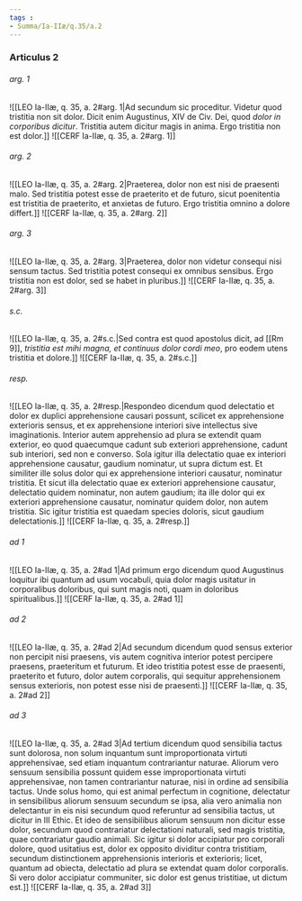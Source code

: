 ```yaml
---
tags : 
- Summa/Ia-IIæ/q.35/a.2
---
```


### Articulus 2

###### arg. 1
![[LEO Ia-IIæ, q. 35, a. 2#arg. 1|Ad secundum sic proceditur. Videtur quod tristitia non sit dolor. Dicit enim Augustinus, XIV de Civ. Dei, quod *dolor in corporibus dicitur*. Tristitia autem dicitur magis in anima. Ergo tristitia non est dolor.]]
![[CERF Ia-IIæ, q. 35, a. 2#arg. 1]]

###### arg. 2
![[LEO Ia-IIæ, q. 35, a. 2#arg. 2|Praeterea, dolor non est nisi de praesenti malo. Sed tristitia potest esse de praeterito et de futuro, sicut poenitentia est tristitia de praeterito, et anxietas de futuro. Ergo tristitia omnino a dolore differt.]]
![[CERF Ia-IIæ, q. 35, a. 2#arg. 2]]

###### arg. 3
![[LEO Ia-IIæ, q. 35, a. 2#arg. 3|Praeterea, dolor non videtur consequi nisi sensum tactus. Sed tristitia potest consequi ex omnibus sensibus. Ergo tristitia non est dolor, sed se habet in pluribus.]]
![[CERF Ia-IIæ, q. 35, a. 2#arg. 3]]

###### s.c.
![[LEO Ia-IIæ, q. 35, a. 2#s.c.|Sed contra est quod apostolus dicit, ad [[Rm 9]], *tristitia est mihi magna, et continuus dolor cordi meo*, pro eodem utens tristitia et dolore.]]
![[CERF Ia-IIæ, q. 35, a. 2#s.c.]]

###### resp.
![[LEO Ia-IIæ, q. 35, a. 2#resp.|Respondeo dicendum quod delectatio et dolor ex duplici apprehensione causari possunt, scilicet ex apprehensione exterioris sensus, et ex apprehensione interiori sive intellectus sive imaginationis. Interior autem apprehensio ad plura se extendit quam exterior, eo quod quaecumque cadunt sub exteriori apprehensione, cadunt sub interiori, sed non e converso. Sola igitur illa delectatio quae ex interiori apprehensione causatur, gaudium nominatur, ut supra dictum est. Et similiter ille solus dolor qui ex apprehensione interiori causatur, nominatur tristitia. Et sicut illa delectatio quae ex exteriori apprehensione causatur, delectatio quidem nominatur, non autem gaudium; ita ille dolor qui ex exteriori apprehensione causatur, nominatur quidem dolor, non autem tristitia. Sic igitur tristitia est quaedam species doloris, sicut gaudium delectationis.]]
![[CERF Ia-IIæ, q. 35, a. 2#resp.]]

###### ad 1
![[LEO Ia-IIæ, q. 35, a. 2#ad 1|Ad primum ergo dicendum quod Augustinus loquitur ibi quantum ad usum vocabuli, quia dolor magis usitatur in corporalibus doloribus, qui sunt magis noti, quam in doloribus spiritualibus.]]
![[CERF Ia-IIæ, q. 35, a. 2#ad 1]]

###### ad 2
![[LEO Ia-IIæ, q. 35, a. 2#ad 2|Ad secundum dicendum quod sensus exterior non percipit nisi praesens, vis autem cognitiva interior potest percipere praesens, praeteritum et futurum. Et ideo tristitia potest esse de praesenti, praeterito et futuro, dolor autem corporalis, qui sequitur apprehensionem sensus exterioris, non potest esse nisi de praesenti.]]
![[CERF Ia-IIæ, q. 35, a. 2#ad 2]]

###### ad 3
![[LEO Ia-IIæ, q. 35, a. 2#ad 3|Ad tertium dicendum quod sensibilia tactus sunt dolorosa, non solum inquantum sunt improportionata virtuti apprehensivae, sed etiam inquantum contrariantur naturae. Aliorum vero sensuum sensibilia possunt quidem esse improportionata virtuti apprehensivae, non tamen contrariantur naturae, nisi in ordine ad sensibilia tactus. Unde solus homo, qui est animal perfectum in cognitione, delectatur in sensibilibus aliorum sensuum secundum se ipsa, alia vero animalia non delectantur in eis nisi secundum quod referuntur ad sensibilia tactus, ut dicitur in III Ethic. Et ideo de sensibilibus aliorum sensuum non dicitur esse dolor, secundum quod contrariatur delectationi naturali, sed magis tristitia, quae contrariatur gaudio animali. Sic igitur si dolor accipiatur pro corporali dolore, quod usitatius est, dolor ex opposito dividitur contra tristitiam, secundum distinctionem apprehensionis interioris et exterioris; licet, quantum ad obiecta, delectatio ad plura se extendat quam dolor corporalis. Si vero dolor accipiatur communiter, sic dolor est genus tristitiae, ut dictum est.]]
![[CERF Ia-IIæ, q. 35, a. 2#ad 3]]

